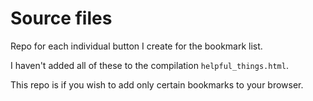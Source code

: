# Source files

Repo for each individual button I create for the bookmark list.

I haven't added all of these to the compilation `helpful_things.html`.

This repo is if you wish to add only certain bookmarks to your browser.
